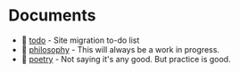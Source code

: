 # Documents

* 📃 [todo](todo) -
  Site migration to-do list
* 📁 [philosophy](thoughts) -
  This will always be a work in progress.
* 📁 [poetry](poetry) -
  Not saying it's any good. But practice is good.
